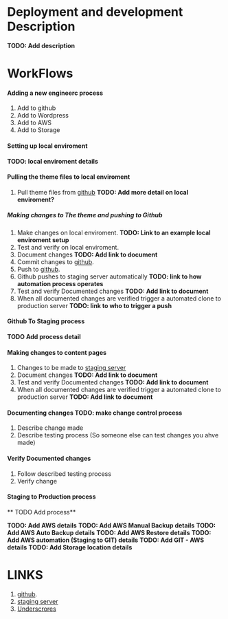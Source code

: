 # Deployment and development Description
**TODO: Add description**

# WorkFlows

#### Adding a new engineerc process
1.  Add to github 
2.  Add to Wordpress
3.  Add to AWS
4.  Add to Storage

#### Setting up local enviroment
**TODO: local enviroment details**

#### Pulling the theme files to local enviroment
1.  Pull theme files from [github](https://github.com/cp3402-students/cp3402-2022-1-site-team05.git)
**TODO: Add more detail on local enviroment?**

##### Making changes to The theme and pushing to Github
1.  Make changes on local enviroment. **TODO: Link to an example local enviroment setup**
2.  Test and verify on local enviroment.
3.  Document changes **TODO: Add link to document**
3.  Commit changes to [github](https://github.com/cp3402-students/cp3402-2022-1-site-team05.git). 
3.  Push to [github](https://github.com/cp3402-students/cp3402-2022-1-site-team05.git). 
5.  Github pushes to staging server automatically **TODO: link to how automation process operates**
6. Test and verify Documented changes **TODO: Add link to document**
7. When all documented changes are verified trigger a automated clone to production server **TODO: link to who to trigger a push**


#### Github To Staging process
**TODO Add process detail**

#### Making changes to content pages
1.  Changes to be made to [staging server](http://54.206.45.130/wp-admin/about.php) 
2.  Document changes **TODO: Add link to document**
3.  Test and verify Documented changes **TODO: Add link to document**
4.  When all documented changes are verified trigger a automated clone to production server **TODO: Add link to document**

#### Documenting changes **TODO: make change control process**
1.  Describe change made
2.  Describe testing process (So someone else can test changes you ahve made)

#### Verify Documented changes
1.  Follow described testing process
2.  Verify change

#### Staging to Production process
** TODO Add process**



**TODO: Add AWS details**
**TODO: Add AWS Manual Backup details**
**TODO: Add AWS Auto Backup details**
**TODO: Add AWS Restore details**
**TODO: Add AWS automation (Staging to GIT) details**
**TODO: Add GIT - AWS details**
**TODO: Add Storage location details**



# LINKS
1.  [github](https://github.com/cp3402-students/cp3402-2022-1-site-team05.git). 
2.  [staging server](http://54.206.45.130/wp-admin/about.php) 
3.  [Underscrores](https://underscores.me/)
	